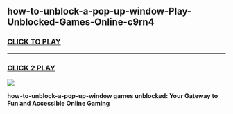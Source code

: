 
## how-to-unblock-a-pop-up-window-Play-Unblocked-Games-Online-c9rn4
<h3>
<a href="https://premium76.site?title=how-to-unblock-a-pop-up-window&ref=25A">CLICK TO PLAY</a></h3>
<hr>

<h3>
<a href="https://premium76.site?title=how-to-unblock-a-pop-up-window&ref=25A">CLICK 2 PLAY</a>
  
</h3>

<a href="https://premium76.site?title=how-to-unblock-a-pop-up-window&ref=25A"><img src="https://clearcache.store/games.png"></a>


**how-to-unblock-a-pop-up-window games unblocked: Your Gateway to Fun and Accessible Online Gaming**
